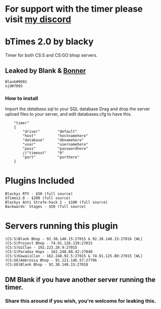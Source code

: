 # For support with the timer please visit [my discord](https://discord.gg/KTcnSTm)
# bTimes 2.0 by blacky
Timer for both CS:S and CS:GO bhop servers.
## Leaked by Blank & [Bonner](https://github.com/natejd)
```
Blank#9991
njd#7093
```

### How to install
Import the *database.sql* to your SQL database
Drag and drop the server upload files to your server, and edit databases.cfg to have this.
```
	"timer"
	{
		"driver"		"default"
		"host"			"hostnamehere"
		"database"		"dbnamehere"
		"user"			"usernamehere"
		"pass"			"passwordhere"
		//"timeout"		"0"
		"port"		   	"porthere"
	}
```

# Plugins Included
```
Blackys RTV - $50 (full source)
bTimes2.0 - $200 (full source)
Blackys Anti Strafe-hack 2 - $100 (full source)
Backwards' Stages - $50 (full source)
```

# Servers running this plugin
```
(CS:S)Blank Bhop - 92.38.148.15:27015 & 92.38.148.15:27016 [WL]
(CS:S)Project Bhop - 74.91.126.139:27015
(CS:S)GiClan - 192.223.28.9:27015
(CS:S)Paradox Hops - 162.248.88.42:27040
(CS:S)KawaiiClan - 162.248.92.5:27015 & 74.91.125.80:27015 [WL]
(CS:GO)Ambrosia Bhop - 91.121.146.57:27796
(CS:GO)Blank Bhop - 92.38.148.15:27018
```
## DM Blank if you have another server running the timer.


### Share this around if you wish, you're welcome for leaking this.
